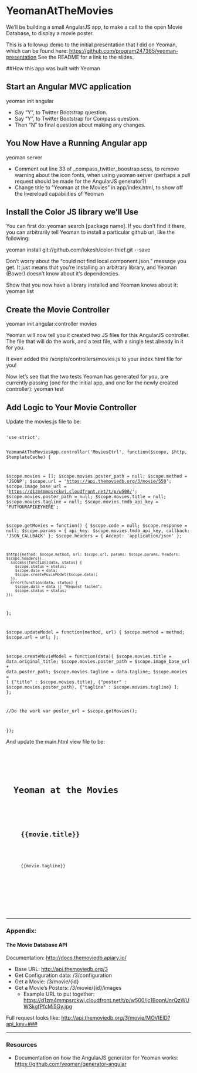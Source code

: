 YeomanAtTheMovies
=================

We’ll be building a small AngularJS app, to make a call to the open Movie Database, to display a movie poster.

This is a followup demo to the initial presentation that I did on Yeoman, which can be found here: https://github.com/program247365/yeoman-presentation See the README for a link to the slides.

##How this app was built with Yeoman

## Start an Angular MVC application
yeoman init angular

- Say “Y”, to Twitter Bootstrap question.
- Say “Y”, to Twitter Bootstrap for Compass question.
- Then “N” to final question about making any changes.

## You Now Have a Running Angular app
yeoman server

- Comment out line 33 of _compass_twitter_boostrap.scss, to remove warning about the icon fonts, when using yeoman server (perhaps a pull request should be made for the AngularJS generator?)
- Change title to “Yeoman at the Movies” in app/index.html, to show off the livereload capabilities of Yeoman

## Install the Color JS library we’ll Use

You can first do: yeoman search [package name]. If you don’t find it there, you can arbitrarily tell Yeoman to install a particular github url, like the following:

yeoman install git://github.com/lokesh/color-thief.git --save

Don’t worry about the “could not find local component.json.” message you get. It just means that you’re installing an arbitrary library, and Yeoman (Bower) doesn’t know about it’s dependencies.

Show that you now have a library installed and Yeoman knows about it:
yeoman list

## Create the Movie Controller
yeoman init angular:controller movies

Yeoman will now tell you it created two JS files for this AngularJS controller. The file that will do the work, and a test file, with a single test already in it for you.

It even added the /scripts/controllers/movies.js to your index.html file for you!

Now let’s see that the two tests Yeoman has generated for you, are currently passing (one for the initial app, and one for the newly created controller):
yeoman test

## Add Logic to Your Movie Controller ##

Update the movies.js file to be:

<code>
'use strict';

YeomanAtTheMoviesApp.controller('MoviesCtrl', function($scope, $http, $templateCache) {

$scope.movies = [];
$scope.movies.poster_path = null;
$scope.method = 'JSONP';
$scope.url = 'https://api.themoviedb.org/3/movie/550';
$scope.image_base_url = 'https://d1zm4mmpsrckwj.cloudfront.net/t/p/w500/';
$scope.movies.poster_path = null;
$scope.movies.title = null;
$scope.movies.tagline = null;
$scope.movies.tmdb_api_key = 'PUTYOURAPIKEYHERE';

  $scope.getMovies = function() {
    $scope.code = null;
    $scope.response = null;
    $scope.params = {
      api_key: $scope.movies.tmdb_api_key,
      callback: 'JSON_CALLBACK'
    };
    $scope.headers = {
      Accept: 'application/json'
    };

    $http({method: $scope.method, url: $scope.url, params: $scope.params, headers: $scope.headers}).
      success(function(data, status) {
        $scope.status = status;
        $scope.data = data;
        $scope.createMovieModel($scope.data);
      }).
      error(function(data, status) {
        $scope.data = data || "Request failed";
        $scope.status = status;
    });
  };

  $scope.updateModel = function(method, url) {
    $scope.method = method;
    $scope.url = url;
  };

  $scope.createMovieModel = function(data){
    $scope.movies.title = data.original_title;
    $scope.movies.poster_path = $scope.image_base_url + data.poster_path;
    $scope.movies.tagline = data.tagline;
    $scope.movies =
    [
      {"title" : $scope.movies.title},
      {"poster" : $scope.movies.poster_path},
      {"tagline" : $scope.movies.tagline}
    ];
  };

//Do the work
var poster_url = $scope.getMovies();

});
</code>

And update the main.html view file to be:

<code>
<div class="hero-unit" style="margin: 20px;">
    <h1>Yeoman at the Movies</h1>
    <li style="list-style: none; margin: 0 20px 20px 20px;" ng-repeat="movie in movies">
        <h2>{{movie.title}}</h2>
        <img ng-src="{{movie.poster}}"/>
        <p>{{movie.tagline}}</p>
    </li>
  </ul>
</div>
</code>

---
### Appendix:

#### The Movie Database API

Documentation: http://docs.themoviedb.apiary.io/

- Base URL: http://api.themoviedb.org/3
- Get Configuration data: /3/configuration
- Get a Movie: /3/movie/{id}
- Get a Movie’s Posters: /3/movie/{id}/images
	- Example URL to put together: https://d1zm4mmpsrckwj.cloudfront.net/t/p/w500/jc1BopnUnrQzWUWSkgfPfcMi5Gy.jpg

Full request looks like:
http://api.themoviedb.org/3/movie/MOVIEID?api_key=###

---

### Resources

- Documentation on how the AngularJS generator for Yeoman works: https://github.com/yeoman/generator-angular